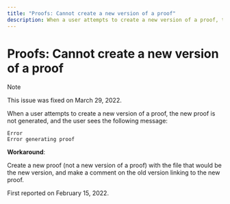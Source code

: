 ```yaml
---
title: "Proofs: Cannot create a new version of a proof"
description: When a user attempts to create a new version of a proof, the new proof is not generated, and the user sees an error message.
---
```


# Proofs: Cannot create a new version of a proof

>[!NOTE]
>
>This issue was fixed on March 29, 2022.

When a user attempts to create a new version of a proof, the new proof is not generated, and the user sees the following message:

```
Error
Error generating proof
```

**Workaround**: 

Create a new proof (not a new version of a proof) with the file that would be the new version, and make a comment on the old version linking to the new proof.

First reported on February 15, 2022.

